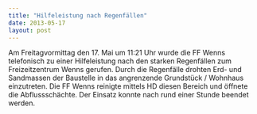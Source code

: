 ```yaml
---
title: "Hilfeleistung nach Regenfällen"
date: 2013-05-17
layout: post
---
```


Am Freitagvormittag den 17. Mai um 11:21 Uhr wurde die FF Wenns telefonisch zu einer Hilfeleistung nach den starken Regenfällen zum Freizeitzentrum Wenns gerufen. Durch die Regenfälle drohten Erd- und Sandmassen der Baustelle in das angrenzende Grundstück / Wohnhaus einzutreten. Die FF Wenns reinigte mittels HD diesen Bereich und öffnete die Abflussschächte. Der Einsatz konnte nach rund einer Stunde beendet werden.